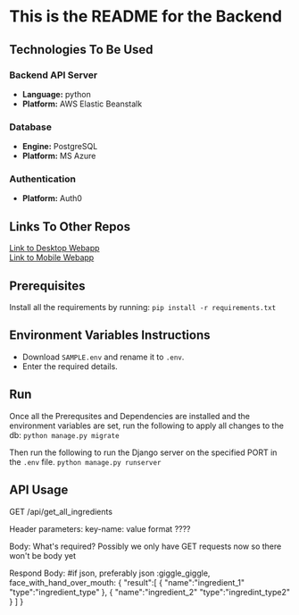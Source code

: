 # This is the README for the Backend

## Technologies To Be Used
### Backend API Server
- **Language:** python
- **Platform:** AWS Elastic Beanstalk
### Database
- **Engine:** PostgreSQL
- **Platform:** MS Azure
### Authentication
- **Platform:** Auth0

## Links To Other Repos
[Link to Desktop Webapp](https://github.com/COMP4350-Team2/Desktop-WebApp) <br/>
[Link to Mobile Webapp](https://github.com/COMP4350-Team2/Mobile-WebApp)

## Prerequisites
Install all the requirements by running:
`pip install -r requirements.txt`

## Environment Variables Instructions
- Download `SAMPLE.env` and rename it to `.env`. 
- Enter the required details.

## Run
Once all the Prerequsites and Dependencies are installed and the environment variables are set, run the following to apply all changes to the db:
`python manage.py migrate`

Then run the following to run the Django server on the specified PORT in the `.env` file.
`python manage.py runserver`

## API Usage
GET /api/get_all_ingredients

Header parameters:
   key-name: value format ????

Body: What's required? Possibly we only have GET requests now so there won't be body yet

Respond Body: #if json, preferably json :giggle_giggle, face_with_hand_over_mouth:
   {
      "result":[
        {
            "name":"ingredient_1"
            "type":"ingredient_type"
        },
        {
            "name":"ingredient_2"
            "type":"ingredint_type2"
        }
      ]
   }
